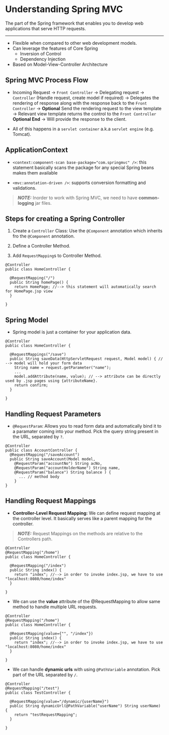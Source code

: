 # Understanding Spring MVC

The part of the Spring framework that enables you to develop web applications that serve HTTP requests.

---

- Flexible when compared to other web development models.
- Can leverage the features of Core Spring
  - Inversion of Control
  - Dependency Injection
- Based on Model-View-Controller Architecture

## Spring MVC Process Flow

- Incoming Request -> `Front Controller` -> Delegating request -> `Controller` (Handle request, create model if required) -> Delegates the rendering of response along with the response back to the `Front Controller` -> **Optional** Send the rendering request to the view template -> Relevant view template returns the control to the `Front Controller` **Optional End** -> Will provide the response to the client.

- All of this happens in a `servlet container` a.k.a `servlet engine` (e.g. Tomcat).

## ApplicationContext

- `<context:component-scan base-package="com.springmvc" />`: this statement basically scans the package for any special Spring beans makes them available

- `<mvc:annotation-driven />`: supports conversion formatting and validations.

> **_NOTE:_** Inorder to work with Spring MVC, we need to have **common-logging** jar files.

## Steps for creating a Spring Controller

1. Create a `Controller` Class: Use the `@Component` annotation which inherits fro the `@Component` annotation.

2. Define a Controller Method.
3. Add `RequestMapping`s to Controller Method.

```
@Controller
public class HomeController {

  @RequestMapping("/")
  public String homePage() {
    return HomePage; //--> this statement will automatically search for HomePage.jsp view
  }

}
```

## Spring Model

- Spring model is just a container for your application data.

```
@Controller
public class HomeController {

  @RequestMappings("/save")
  public String saveData(HttpServletRequest request, Model model) { // --> model will hold your form data
    String name = request.getParameter("name");
    ...
    model.addAttribute(name, value); // --> attribute can be directly used by .jsp pages using {attributeName}.
    return confirm;
  }

}
```

## Handling Request Parameters

- `@RequestParam`: Allows you to read form data and automatically bind it to a paramater coming into your method. Pick the query string present in the URL, separated by `?`.

```
@Controller
public class AccountController {
  @RequestMapping("/saveAccount")
  public String saveAccount(Model model,
    @RequestParam("accountNo") String acNo,
    @RequestParam("accountHolderName") String name,
    @RequestParam("balance") String balance ) {
      ... // method body
    }
}
```

## Handling Request Mappings

- **Controller-Level Request Mapping:** We can define request mapping at the controller level. It basically serves like a parent mapping for the controller.

> **_NOTE:_** Request Mappings on the methods are relative to the Controllers path.

```
@Controller
@RequestMapping("/home")
public class HomeController {

  @RequestMapping("/index")
  public String index() {
    return "index"; //--> in order to invoke index.jsp, we have to use "localhost:8080/home/index"
  }

}
```

- We can use the **value** attribute of the @RequestMapping to allow same method to handle multiple URL requests.

```
@Controller
@RequestMapping("/home")
public class HomeController {

  @RequestMapping(value={"", "/index"})
  public String index() {
    return "index"; //--> in order to invoke index.jsp, we have to use "localhost:8080/home/index"
  }

}
```

- We can handle **dynamic urls** with using `@PathVariable` annotation. Pick part of the URL separated by `/`.

```
@Controller
@RequestMapping("/test")
public class TestController {

  @RequestMapping(value="/dynamic/{userName}")
  public String dynamicUrl(@PathVariable("userName") String userName) {
    return "testRequestMapping";
  }

}
```
